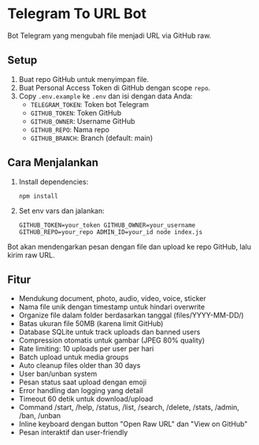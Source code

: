 # Telegram To URL Bot

Bot Telegram yang mengubah file menjadi URL via GitHub raw.

## Setup

1. Buat repo GitHub untuk menyimpan file.
2. Buat Personal Access Token di GitHub dengan scope `repo`.
3. Copy `.env.example` ke `.env` dan isi dengan data Anda:
   - `TELEGRAM_TOKEN`: Token bot Telegram
   - `GITHUB_TOKEN`: Token GitHub
   - `GITHUB_OWNER`: Username GitHub
   - `GITHUB_REPO`: Nama repo
   - `GITHUB_BRANCH`: Branch (default: main)

## Cara Menjalankan

1. Install dependencies:
   ```
   npm install
   ```

2. Set env vars dan jalankan:
   ```
   GITHUB_TOKEN=your_token GITHUB_OWNER=your_username GITHUB_REPO=your_repo ADMIN_ID=your_id node index.js
   ```

Bot akan mendengarkan pesan dengan file dan upload ke repo GitHub, lalu kirim raw URL.

## Fitur

- Mendukung document, photo, audio, video, voice, sticker
- Nama file unik dengan timestamp untuk hindari overwrite
- Organize file dalam folder berdasarkan tanggal (files/YYYY-MM-DD/)
- Batas ukuran file 50MB (karena limit GitHub)
- Database SQLite untuk track uploads dan banned users
- Compression otomatis untuk gambar (JPEG 80% quality)
- Rate limiting: 10 uploads per user per hari
- Batch upload untuk media groups
- Auto cleanup files older than 30 days
- User ban/unban system
- Pesan status saat upload dengan emoji
- Error handling dan logging yang detail
- Timeout 60 detik untuk download/upload
- Command /start, /help, /status, /list, /search, /delete, /stats, /admin, /ban, /unban
- Inline keyboard dengan button "Open Raw URL" dan "View on GitHub"
- Pesan interaktif dan user-friendly